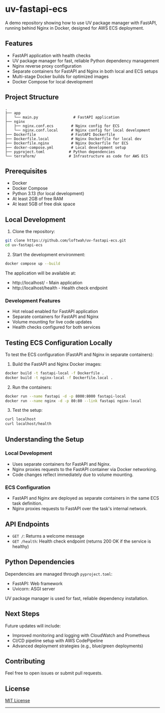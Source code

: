 # uv-fastapi-ecs

A demo repository showing how to use UV package manager with FastAPI, running behind Nginx in Docker, designed for AWS ECS deployment.

## Features

- FastAPI application with health checks
- UV package manager for fast, reliable Python dependency management
- Nginx reverse proxy configuration
- Separate containers for FastAPI and Nginx in both local and ECS setups
- Multi-stage Docker builds for optimized images
- Docker Compose for local development

## Project Structure

```plaintext
.
├── app
│   └── main.py                # FastAPI application
├── nginx
│   ├── nginx.conf.ecs        # Nginx config for ECS
│   └── nginx.conf.local      # Nginx config for local development
├── Dockerfile                # FastAPI Dockerfile
├── Dockerfile.local          # Nginx Dockerfile for local dev
├── Dockerfile.nginx          # Nginx Dockerfile for ECS
├── docker-compose.yml        # Local development setup
├── pyproject.toml           # Python dependencies
└── terraform/               # Infrastructure as code for AWS ECS
```

## Prerequisites

- Docker
- Docker Compose
- Python 3.13 (for local development)
- At least 2GB of free RAM
- At least 5GB of free disk space

## Local Development

1. Clone the repository:

```bash
git clone https://github.com/loftwah/uv-fastapi-ecs.git
cd uv-fastapi-ecs
```

2. Start the development environment:

```bash
docker compose up --build
```

The application will be available at:

- http://localhost/ - Main application
- http://localhost/health - Health check endpoint

### Development Features

- Hot reload enabled for FastAPI application
- Separate containers for FastAPI and Nginx
- Volume mounting for live code updates
- Health checks configured for both services

## Testing ECS Configuration Locally

To test the ECS configuration (FastAPI and Nginx in separate containers):

1. Build the FastAPI and Nginx Docker images:

```bash
docker build -t fastapi-local -f Dockerfile .
docker build -t nginx-local -f Dockerfile.local .
```

2. Run the containers:

```bash
docker run --name fastapi -d -p 8000:8000 fastapi-local
docker run --name nginx -d -p 80:80 --link fastapi nginx-local
```

3. Test the setup:

```bash
curl localhost
curl localhost/health
```

## Understanding the Setup

### Local Development

- Uses separate containers for FastAPI and Nginx.
- Nginx proxies requests to the FastAPI container via Docker networking.
- Code changes reflect immediately due to volume mounting.

### ECS Configuration

- FastAPI and Nginx are deployed as separate containers in the same ECS task definition.
- Nginx proxies requests to FastAPI over the task's internal network.

## API Endpoints

- `GET /`: Returns a welcome message
- `GET /health`: Health check endpoint (returns 200 OK if the service is healthy)

## Python Dependencies

Dependencies are managed through `pyproject.toml`:

- FastAPI: Web framework
- Uvicorn: ASGI server

UV package manager is used for fast, reliable dependency installation.

## Next Steps

Future updates will include:

- Improved monitoring and logging with CloudWatch and Prometheus
- CI/CD pipeline setup with AWS CodePipeline
- Advanced deployment strategies (e.g., blue/green deployments)

## Contributing

Feel free to open issues or submit pull requests.

## License

[MIT License](LICENSE)

---
